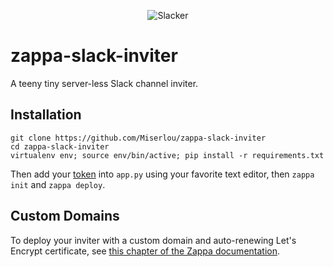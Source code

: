 <p align="center">
  <img src="http://i.imgur.com/uYtVENE.png" alt="Slacker">
</p>

# zappa-slack-inviter

A teeny tiny server-less Slack channel inviter.

## Installation

```
git clone https://github.com/Miserlou/zappa-slack-inviter
cd zappa-slack-inviter
virtualenv env; source env/bin/active; pip install -r requirements.txt
```

Then add your [token](https://api.slack.com/docs/oauth-test-tokens) into `app.py` using your favorite text editor, then `zappa init` and `zappa deploy`.

## Custom Domains

To deploy your inviter with a custom domain and auto-renewing Let's Encrypt certificate, see [this chapter of the Zappa documentation](https://github.com/Miserlou/Zappa/blob/master/docs/domain_with_free_ssl_dns.md).
